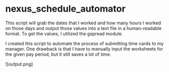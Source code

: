 # nexus_schedule_automator

This script will grab the dates that I worked and how many hours I worked on those days and output those values into a text file in a human-readable format. To get the values, I utilized the gspread module.

I created this script to automate the process of submitting time cards to my manager. One drawback is that I have to manually input the worksheets for the given pay period, but it still saves a lot of time. 

![output.png]
